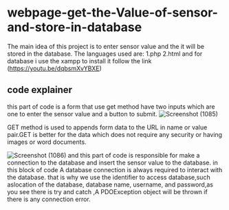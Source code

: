 # webpage-get-the-Value-of-sensor-and-store-in-database
The main idea of this project is to enter sensor value and the  it will be stored in the database.
The languages used are:
1.php 
2.html
and for database i use the xampp to install it follow the link (https://youtu.be/dqbsmXvYBXE)

code explainer
--------------
this part of code is a form that use get method have two inputs which are one to enter the sensor value and a button to submit.
![Screenshot (1085)](https://user-images.githubusercontent.com/108452991/182484110-5470782b-6fce-4ee5-8208-fffad40cf646.png)

GET method is used to appends form data to the URL in name or value pair.GET is better for the data which does not require any security or having images or word documents.

![Screenshot (1086)](https://user-images.githubusercontent.com/108452991/182485849-18da5d8a-df56-433e-83a1-f1c61d964c0f.png)
and this part of code is responsible for make a connection to the database and insert the sensor value to the database.
in this block of code A database connection is always required to interact with the database. that is why we use the identifier to access database,such aslocation of the database, database name, username, and password,as you see there is try and catch ,A PDOException object will be thrown if there is any connection error.


